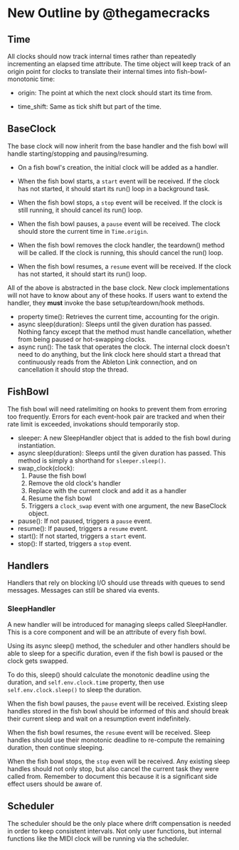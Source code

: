 # New Outline by @thegamecracks

## Time

All clocks should now track internal times rather than repeatedly incrementing an elapsed time attribute. The time object will keep track of an origin point for clocks to translate their internal times into fish-bowl-monotonic time:

- origin: The point at which the next clock should start its time from.

- time_shift: Same as tick shift but part of the time.

## BaseClock

The base clock will now inherit from the base handler and the fish bowl will handle starting/stopping and pausing/resuming.

- On a fish bowl's creation, the initial clock will be added as a handler.

- When the fish bowl starts, a `start` event will be received.  If the clock has not started, it should start its run() loop in a background task.

- When the fish bowl stops, a `stop` event will be received.  If the clock is still running, it should cancel its run() loop.

- When the fish bowl pauses, a `pause` event will be received.  The clock should store the current time in `Time.origin`.

- When the fish bowl removes the clock handler, the teardown() method will be called.  If the clock is running, this should cancel the run() loop.

- When the fish bowl resumes, a `resume` event will be received.  If the clock has not started, it should start its run() loop.

All of the above is abstracted in the base clock. New clock implementations will not have to know about any of these hooks. If users want to extend the handler, they **must** invoke the base setup/teardown/hook methods.

- property time():
    Retrieves the current time, accounting for the origin.
- async sleep(duration):
    Sleeps until the given duration has passed.
    Nothing fancy except that the method must handle cancellation,
    whether from being paused or hot-swapping clocks.
- async run():
    The task that operates the clock. The internal clock doesn't
    need to do anything, but the link clock here should start a thread
    that continuously reads from the Ableton Link connection, and on
    cancellation it should stop the thread.

## FishBowl

The fish bowl will need ratelimiting on hooks to prevent them from erroring too frequently. Errors for each event-hook pair are tracked and when their rate limit is exceeded, invokations should temporarily stop.

- sleeper:
    A new SleepHandler object that is added to the fish bowl
    during instantiation.
- async sleep(duration):
    Sleeps until the given duration has passed.
    This method is simply a shorthand for `sleeper.sleep()`.
- swap_clock(clock):
    1. Pause the fish bowl
    2. Remove the old clock's handler
    3. Replace with the current clock and add it as a handler
    4. Resume the fish bowl
    5. Triggers a `clock_swap` event with one argument, the new BaseClock object.
- pause():
    If not paused, triggers a `pause` event.
- resume():
    If paused, triggers a `resume` event.
- start():
    If not started, triggers a `start` event.
- stop():
    If started, triggers a `stop` event.

## Handlers

Handlers that rely on blocking I/O should use threads with queues
to send messages. Messages can still be shared via events.

### SleepHandler

A new handler will be introduced for managing sleeps called SleepHandler.
This is a core component and will be an attribute of every fish bowl.

Using its async sleep() method, the scheduler and other handlers should be able
to sleep for a specific duration, even if the fish bowl is paused or
the clock gets swapped.

To do this, sleep() should calculate the monotonic deadline using the duration,
and `self.env.clock.time` property, then use `self.env.clock.sleep()`
to sleep the duration.

When the fish bowl pauses, the `pause` event will be received.
Existing sleep handles stored in the fish bowl should be informed of this
and should break their current sleep and wait on a resumption event indefinitely.

When the fish bowl resumes, the `resume` event will be received.
Sleep handles should use their monotonic deadline to
re-compute the remaining duration, then continue sleeping.

When the fish bowl stops, the `stop` even will be received.
Any existing sleep handles should not only stop, but also cancel the current
task they were called from. Remember to document this because it is
a significant side effect users should be aware of.

## Scheduler

The scheduler should be the only place where drift compensation is needed
in order to keep consistent intervals. Not only user functions, but
internal functions like the MIDI clock will be running via the scheduler.